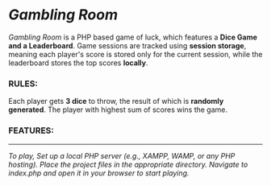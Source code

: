 # ***Gambling Room***

*Gambling Room* is a PHP based game of luck, which features a **Dice Game and a Leaderboard**.
Game sessions are tracked using **session storage**, meaning each player's score is stored only for the current session, while the leaderboard stores the top scores **locally**.

### RULES:

Each player gets **3 dice** to throw, the result of which is **randomly generated**. The player with highest sum of scores wins the game.

### FEATURES:

---

*To play, Set up a local PHP server (e.g., XAMPP, WAMP, or any PHP hosting). Place the project files in the appropriate directory. Navigate to index.php and open it in your browser to start playing.*

